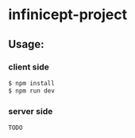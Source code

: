 # infinicept-project

## Usage:
### client side
``` bash
$ npm install
$ npm run dev
```

### server side
``` bash
TODO
```

